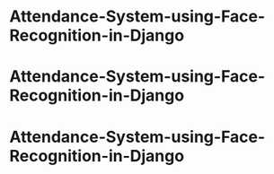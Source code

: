 # Attendance-System-using-Face-Recognition-in-Django
# Attendance-System-using-Face-Recognition-in-Django
# Attendance-System-using-Face-Recognition-in-Django
